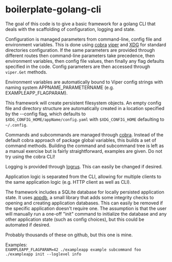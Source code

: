 # boilerplate-golang-cli

The goal of this code is to give a basic framework for a golang CLI that deals with the scaffolding of configuration, logging and state.

Configuration is managed parameters from command-line, config file and environment variables. This is done using [cobra](https://github.com/spf13/cobra) [viper](https://github.com/spf13/viper) and [XDG](https://github.com/adrg/xdg) for standard directories configuration. If the same parameters are provided through different routes then command-line parameters take precedence, then environment variables, then config file values, then finally any flag defaults specified in the code. Config parameters are then accessed through `viper.Get` methods.

Environment variables are automatically bound to Viper config strings with naming system APPNAME_PARAMETERNAME (e.g. EXAMPLEAPP_FLAGPARAM).

This framework will create persistent filesystem objects. An empty config file and directory structure are automatically created in a location specified by the --config flag, which defaults to `$XDG_CONFIG_HOME/appName/config.yaml` with `$XDG_CONFIG_HOME` defaulting to `~/.config`.

Commands and subcommands are managed through [cobra](https://github.com/spf13/cobra). Instead of the default cobra approach of package global variables, this builds a set of command methods. Building the command and subcommand tree is left as a manual exercise but is fairly straightforward, examples are given. Do not try using the cobra CLI!

Logging is provided through [logrus](https://github.com/sirupsen/logrus). This can easily be changed if desired.

Application logic is separated from the CLI, allowing for multiple clients to the same application logic (e.g. HTTP client as well as CLI).

The framework includes a SQLite database for locally persisted application state. It uses [appdb](https://github.com/AndrewMobbs/appdb), a small library that adds some integrity checks to opening and creating application databases. This can easily be removed if the specific application doesn't require one. The assumption is that the user will manually run a one-off "init" command to initialize the database and any other application state (such as config choices), but this could be automated if desired.

Probably thousands of these on github, but this one is mine.

Examples:  
`EXAMPLEAPP_FLAGPARAM=42 ./exampleapp example subcommand foo`  
`./exampleapp init --loglevel info`
